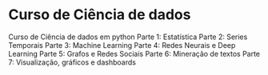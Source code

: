 # Curso de Ciência de dados
Curso de Ciência de dados em python
Parte 1: Estatística
Parte 2: Series Temporais
Parte 3: Machine Learning
Parte 4: Redes Neurais e Deep Learning
Parte 5: Grafos e Redes Sociais
Parte 6: Mineração de textos
Parte 7: Visualização, gráficos e dashboards
